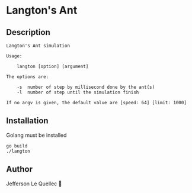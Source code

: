 # Langton's Ant

## Description

```
Langton's Ant simulation

Usage:

	langton [option] [argument]

The options are:

	-s	number of step by millisecond done by the ant(s)
	-l	number of step until the simulation finish

If no argv is given, the default value are [speed: 64] [limit: 1000]
```

## Installation

Golang must be installed

```
go build
./langton
```

## Author

Jefferson Le Quellec 🐜
